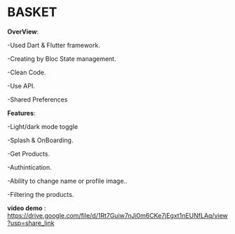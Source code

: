 # BASKET

**OverView**:


-Used Dart & Flutter framework.


-Creating by Bloc State management.


-Clean Code.


-Use API.


-Shared Preferences


**Features**:


-Light/dark mode toggle


-Splash & OnBoarding.


-Get Products.


-Authintication.


-Ability to change name or profile image..


-Filtering the products.

**video demo** :
https://drive.google.com/file/d/1Rt7Guiw7nJi0m6CKe7jEgxt1nEUNfLAq/view?usp=share_link

